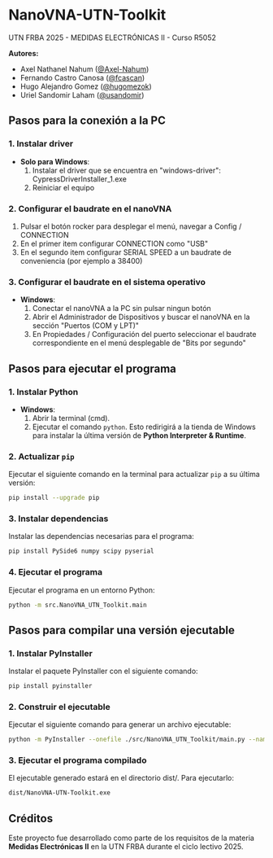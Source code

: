# NanoVNA-UTN-Toolkit

UTN FRBA 2025 - MEDIDAS ELECTRÓNICAS II - Curso R5052

**Autores:**
- Axel Nathanel Nahum ([@Axel-Nahum](https://github.com/Axel-Nahum))
- Fernando Castro Canosa ([@fcascan](https://github.com/fcascan))
- Hugo Alejandro Gomez ([@hugomezok](https://github.com/hugomezok))
- Uriel Sandomir Laham ([@usandomir](https://github.com/usandomir))

## Pasos para la conexión a la PC
### 1. Instalar driver
- **Solo para Windows**: 
  1. Instalar el driver que se encuentra en "windows-driver": CypressDriverInstaller_1.exe
  2. Reiniciar el equipo

### 2. Configurar el baudrate en el nanoVNA
  1. Pulsar el botón rocker para desplegar el menú, navegar a Config / CONNECTION
  2. En el primer item configurar CONNECTION como "USB"
  3. En el segundo item configurar SERIAL SPEED a un baudrate de conveniencia (por ejemplo a 38400)

### 3. Configurar el baudrate en el sistema operativo
- **Windows**: 
  1. Conectar el nanoVNA a la PC sin pulsar ningun botón
  2. Abrir el Administrador de Dispositivos y buscar el nanoVNA en la sección "Puertos (COM y LPT)"
  3. En Propiedades / Configuración del puerto seleccionar el baudrate correspondiente en el menú desplegable de "Bits por segundo"

## Pasos para ejecutar el programa
### 1. Instalar Python
- **Windows**: 
  1. Abrir la terminal (cmd).
  2. Ejecutar el comando `python`. Esto redirigirá a la tienda de Windows para instalar la última versión de **Python Interpreter & Runtime**.

### 2. Actualizar `pip`
Ejecutar el siguiente comando en la terminal para actualizar `pip` a su última versión:
```bash
pip install --upgrade pip
```

### 3. Instalar dependencias
Instalar las dependencias necesarias para el programa:
```bash
pip install PySide6 numpy scipy pyserial
```

### 4. Ejecutar el programa
Ejecutar el programa en un entorno Python:
```bash
python -m src.NanoVNA_UTN_Toolkit.main
```

## Pasos para compilar una versión ejecutable
### 1. Instalar PyInstaller
Instalar el paquete PyInstaller con el siguiente comando:
```bash
pip install pyinstaller
```

### 2. Construir el ejecutable
Ejecutar el siguiente comando para generar un archivo ejecutable:
```bash
python -m PyInstaller --onefile ./src/NanoVNA_UTN_Toolkit/main.py --name "NanoVNA-UTN-Toolkit" --icon=icon.ico --hidden-import=PyQt5
```

### 3. Ejecutar el programa compilado
El ejecutable generado estará en el directorio dist/. Para ejecutarlo:
```bash
dist/NanoVNA-UTN-Toolkit.exe
```

## Créditos
Este proyecto fue desarrollado como parte de los requisitos de la materia **Medidas Electrónicas II** en la UTN FRBA durante el ciclo lectivo 2025.
